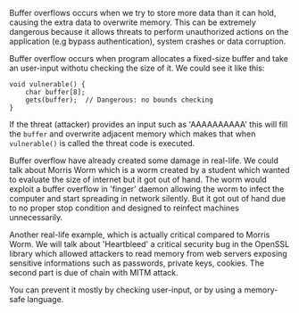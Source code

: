 Buffer overflows occurs when we try to store more data than it can hold, causing the extra data to overwrite memory. This can be extremely dangerous because it allows threats to perform unauthorized actions on the application (e.g bypass authentication), system crashes or data corruption.

Buffer overflow occurs when program allocates a fixed-size buffer and take an user-input withotu checking the size of it. We could see it like this:
```
void vulnerable() {
    char buffer[8];
    gets(buffer);  // Dangerous: no bounds checking
}
```
If the threat (attacker) provides an input such as 'AAAAAAAAAA<shell code>' this will fill the ``buffer`` and overwrite adjacent memory which makes that when ``vulnerable()`` is called the threat code is executed.

Buffer overflow have already created some damage in real-life. We could talk about Morris Worm which is a worm created by a student which wanted to evaluate the size of internet but it got out of hand. The worm would exploit a buffer overflow in 'finger' daemon allowing the worm to infect the computer and start spreading in network silently. But it got out of hand due to no proper stop condition and designed to reinfect machines unnecessarily.

Another real-life example, which is actually critical compared to Morris Worm. We will talk about 'Heartbleed' a critical security bug in the OpenSSL library which allowed attackers to read memory from web servers exposing sensitive informations such as passwords, private keys, cookies. The second part is due of chain with MITM attack.

You can prevent it mostly by checking user-input, or by using a memory-safe language.

